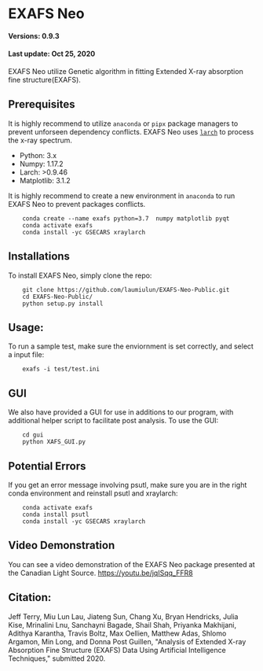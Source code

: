 # EXAFS Neo
#### Versions: 0.9.3
#### Last update: Oct 25, 2020

EXAFS Neo utilize Genetic algorithm in fitting Extended X-ray absorption fine structure(EXAFS).

## Prerequisites
It is highly recommend to utilize `anaconda` or `pipx` package managers to prevent unforseen dependency conflicts. EXAFS Neo uses [`larch`](https://xraypy.github.io/xraylarch/) to process the x-ray spectrum.

  - Python: 3.x
  - Numpy: 1.17.2
  - Larch: >0.9.46
  - Matplotlib: 3.1.2

It is highly recommend to create a new environment in `anaconda` to run EXAFS Neo to prevent packages conflicts.

        conda create --name exafs python=3.7  numpy matplotlib pyqt
        conda activate exafs
        conda install -yc GSECARS xraylarch

## Installations
To install EXAFS Neo, simply clone the repo:

        git clone https://github.com/laumiulun/EXAFS-Neo-Public.git
        cd EXAFS-Neo-Public/
        python setup.py install

## Usage:
To run a sample test, make sure the enviornment is set correctly, and select a input file:

        exafs -i test/test.ini


## GUI
We also have provided a GUI for use in additions to our program, with additional helper script to facilitate post
analysis. To use the GUI:

        cd gui
        python XAFS_GUI.py
        
## Potential Errors
If you get an error message involving psutl, make sure you are in the right conda environment and reinstall psutl and xraylarch:

        conda activate exafs
        conda install psutl
        conda install -yc GSECARS xraylarch
        
## Video Demonstration
You can see a video demonstration of the EXAFS Neo package presented at the Canadian Light Source.
https://youtu.be/jqISqq_FFR8

## Citation:

Jeff Terry, Miu Lun Lau, Jiateng Sun, Chang Xu, Bryan Hendricks, Julia Kise, Mrinalini Lnu, Sanchayni Bagade, Shail Shah, Priyanka Makhijani, Adithya Karantha, Travis Boltz, Max Oellien, Matthew Adas, Shlomo Argamon, Min Long, and Donna Post Guillen, "Analysis of Extended X-ray Absorption Fine Structure (EXAFS) Data Using Artificial Intelligence Techniques," submitted 2020. 
